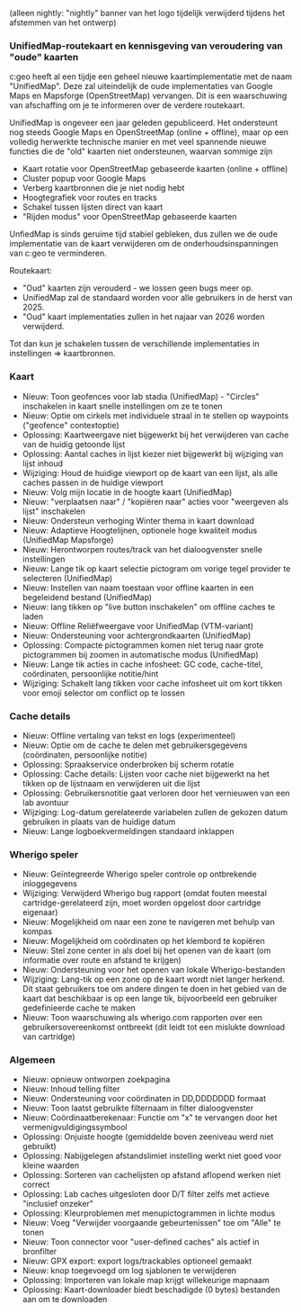 (alleen nightly: "nightly" banner van het logo tijdelijk verwijderd tijdens het afstemmen van het ontwerp)

### UnifiedMap-routekaart en kennisgeving van veroudering van "oude" kaarten
c:geo heeft al een tijdje een geheel nieuwe kaartimplementatie met de naam "UnifiedMap". Deze zal uiteindelijk de oude implementaties van Google Maps en Mapsforge (OpenStreetMap) vervangen. Dit is een waarschuwing van afschaffing om je te informeren over de verdere routekaart.

UnifiedMap is ongeveer een jaar geleden gepubliceerd. Het ondersteunt nog steeds Google Maps en OpenStreetMap (online + offline), maar op een volledig herwerkte technische manier en met veel spannende nieuwe functies die de "old" kaarten niet ondersteunen, waarvan sommige zijn
- Kaart rotatie voor OpenStreetMap gebaseerde kaarten (online + offline)
- Cluster popup voor Google Maps
- Verberg kaartbronnen die je niet nodig hebt
- Hoogtegrafiek voor routes en tracks
- Schakel tussen lijsten direct van kaart
- "Rijden modus" voor OpenStreetMap gebaseerde kaarten

UnfiedMap is sinds geruime tijd stabiel gebleken, dus zullen we de oude implementatie van de kaart verwijderen om de onderhoudsinspanningen van c:geo te verminderen.

Routekaart:
- "Oud" kaarten zijn verouderd - we lossen geen bugs meer op.
- UnifiedMap zal de standaard worden voor alle gebruikers in de herst van 2025.
- "Oud" kaart implementaties zullen in het najaar van 2026 worden verwijderd.

Tot dan kun je schakelen tussen de verschillende implementaties in instellingen => kaartbronnen.

### Kaart
- Nieuw: Toon geofences voor lab stadia (UnifiedMap) - "Circles" inschakelen in kaart snelle instellingen om ze te tonen
- Nieuw: Optie om cirkels met individuele straal in te stellen op waypoints ("geofence" contextoptie)
- Oplossing: Kaartweergave niet bijgewerkt bij het verwijderen van cache van de huidig getoonde lijst
- Oplossing: Aantal caches in lijst kiezer niet bijgewerkt bij wijziging van lijst inhoud
- Wijziging: Houd de huidige viewport op de kaart van een lijst, als alle caches passen in de huidige viewport
- Nieuw: Volg mijn locatie in de hoogte kaart (UnifiedMap)
- Nieuw: "verplaatsen naar" / "kopiëren naar" acties voor "weergeven als lijst" inschakelen
- Nieuw: Ondersteun verhoging Winter thema in kaart download
- Nieuw: Adaptieve Hoogtelijnen, optionele hoge kwaliteit modus (UnifiedMap Mapsforge)
- Nieuw: Herontworpen routes/track van het dialoogvenster snelle instellingen
- Nieuw: Lange tik op kaart selectie pictogram om vorige tegel provider te selecteren (UnifiedMap)
- Nieuw: Instellen van naam toestaan voor offline kaarten in een begeleidend bestand (UnifiedMap)
- Nieuw: lang tikken op "live button inschakelen" om offline caches te laden
- Nieuw: Offline Reliëfweergave voor UnifiedMap (VTM-variant)
- Nieuw: Ondersteuning voor achtergrondkaarten (UnifiedMap)
- Oplossing: Compacte pictogrammen komen niet terug naar grote pictogrammen bij zoomen in automatische modus (UnifiedMap)
- Nieuw: Lange tik acties in cache infosheet: GC code, cache-titel, coördinaten, persoonlijke notitie/hint
- Wijziging: Schakelt lang tikken voor cache infosheet uit om kort tikken voor emoji selector om conflict op te lossen

### Cache details
- Nieuw: Offline vertaling van tekst en logs (experimenteel)
- Nieuw: Optie om de cache te delen met gebruikersgegevens (coördinaten, persoonlijke notitie)
- Oplossing: Spraakservice onderbroken bij scherm rotatie
- Oplossing: Cache details: Lijsten voor cache niet bijgewerkt na het tikken op de lijstnaam en verwijderen uit die lijst
- Oplossing: Gebruikersnotitie gaat verloren door het vernieuwen van een lab avontuur
- Wijziging: Log-datum gerelateerde variabelen zullen de gekozen datum gebruiken in plaats van de huidige datum
- Nieuw: Lange logboekvermeldingen standaard inklappen

### Wherigo speler
- Nieuw: Geïntegreerde Wherigo speler controle op ontbrekende inloggegevens
- Wijziging: Verwijderd Wherigo bug rapport (omdat fouten meestal cartridge-gerelateerd zijn, moet worden opgelost door cartridge eigenaar)
- Nieuw: Mogelijkheid om naar een zone te navigeren met behulp van kompas
- Nieuw: Mogelijkheid om coördinaten op het klembord te kopiëren
- Nieuw: Stel zone center in als doel bij het openen van de kaart (om informatie over route en afstand te krijgen)
- Nieuw: Ondersteuning voor het openen van lokale Wherigo-bestanden
- Wijziging: Lang-tik op een zone op de kaart wordt niet langer herkend. Dit staat gebruikers toe om andere dingen te doen in het gebied van de kaart dat beschikbaar is op een lange tik, bijvoorbeeld een gebruiker gedefinieerde cache te maken
- Nieuw: Toon waarschuwing als wherigo.com rapporten over een gebruikersovereenkomst ontbreekt (dit leidt tot een mislukte download van cartridge)

### Algemeen
- Nieuw: opnieuw ontworpen zoekpagina
- Nieuw: Inhoud telling filter
- Nieuw: Ondersteuning voor coördinaten in DD,DDDDDDD formaat
- Nieuw: Toon laatst gebruikte filternaam in filter dialoogvenster
- Nieuw: Coördinaatberekenaar: Functie om "x" te vervangen door het vermenigvuldigingssymbool
- Oplossing: Onjuiste hoogte (gemiddelde boven zeeniveau werd niet gebruikt)
- Oplossing: Nabijgelegen afstandslimiet instelling werkt niet goed voor kleine waarden
- Oplossing: Sorteren van cachelijsten op afstand aflopend werken niet correct
- Oplossing: Lab caches uitgesloten door D/T filter zelfs met actieve "inclusief onzeker"
- Oplossing: Kleurproblemen met menupictogrammen in lichte modus
- Nieuw: Voeg "Verwijder voorgaande gebeurtenissen" toe om "Alle" te tonen
- Nieuw: Toon connector voor "user-defined caches" als actief in bronfilter
- Nieuw: GPX export: export logs/trackables optioneel gemaakt
- Nieuw: knop toegevoegd om log sjablonen te verwijderen
- Oplossing: Importeren van lokale map krijgt willekeurige mapnaam
- Oplossing: Kaart-downloader biedt beschadigde (0 bytes) bestanden aan om te downloaden
